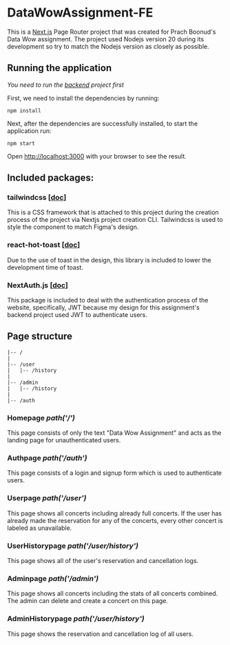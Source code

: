 # DataWowAssignment-FE

This is a [Next.js](https://nextjs.org/) Page Router project that was created for Prach Boonud's Data Wow assignment. The project used Nodejs version 20 during its development so try to match the Nodejs version as closely as possible.

## Running the application

*You need to run the [backend](https://github.com/Pondpdpr/DataWowAssignment-BE) project first*

First, we need to install the dependencies by running:

```
npm install
```

Next, after the dependencies are successfully installed, to start the application run:
```
npm start
```

Open [http://localhost:3000](http://localhost:3000) with your browser to see the result.

## Included packages:
### tailwindcss [[doc](https://tailwindcss.com/)]
  This is a CSS framework that is attached to this project during the creation process of the project via Nextjs project creation CLI. Tailwindcss is used to style the component to match Figma's design.
### react-hot-toast  [[doc](https://react-hot-toast.com/)]
  Due to the use of toast in the design, this library is included to lower the development time of toast.
### NextAuth.js  [[doc](https://next-auth.js.org/)]
  This package is included to deal with the authentication process of the website, specifically, JWT because my design for this assignment's backend project used JWT to authenticate users.
  
## Page structure
```
|-- /
|
|-- /user
|   |-- /history
|
|-- /admin
|   |-- /history
|
|-- /auth
```

### Homepage *path('/')*
This page consists of only the text "Data Wow Assignment" and acts as the landing page for unauthenticated users.

### Authpage *path('/auth')*
This page consists of a login and signup form which is used to authenticate users.

### Userpage *path('/user')*
This page shows all concerts including already full concerts. If the user has already made the reservation for any of the concerts, every other concert is labeled as unavailable.

### UserHistorypage *path('/user/history')*
This page shows all of the user's reservation and cancellation logs.

### Adminpage *path('/admin')*
This page shows all concerts including the stats of all concerts combined. The admin can delete and create a concert on this page.

### AdminHistorypage *path('/user/history')*
This page shows the reservation and cancellation log of all users.
